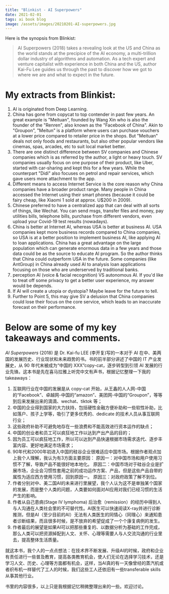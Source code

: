 ```yaml
---
title: "Blinkist - AI Superpowers"
date: 2021-02-01
tags: ai book blog
image: /assets/images/20210201-AI-superpowers.jpg
---
```


Here is the synopsis from Blinkist:

> AI Superpowers (2018) takes a revealing look at the US and China as the world stands at the precipice of the AI economy, a multi-trillion dollar industry of algorithms and automation. As a tech expert and venture capitalist with experience in both China and the US, author Kai-Fu Lee guides us through the past to discover how we got to where we are and what to expect in the future.  

# My extracts from Blinkist:
1. AI is originated from Deep Learning. 
2. China has gone from copycat to top contender in past few years. An great example is "Meituan", founded by Wang Xin who is also the founder of the "Renren", also known as the "Facebook of China". Akin to "Groupon", "Meitun" is a platform where users can purchase vouchers at a lower price compared to retailer price in the shops. But "Meituan" deals not only foods and restaurants, but also other popular vendors like cinemas, spas, arcades, etc to suit local market better. 
3. There are one distinct difference between SV companies and Chinese companies which is as referred by the author, a light or heavy touch. SV companies usually focus on one purpose of their product, like Uber, started with car-sharing and kept this for a few years. While the counterpart "Didi" also focuses on petrol and repair services, which gave users more attachment to the app. 
4. Different means to access Internet Service is the core reason why China companies have a broader product range. Many people in China accessed the Internet using their smart phones (because it could be fairy cheap, like Xiaomi 1 sold at approx. U$200 in 2009). 
5. Chinese preferred to have a centralized app that can deal with all sorts of things, like Wechat. You can send msgs, transfer files and money, pay utilities bills, telephone bills, purchase from different vendors, even upload your Covid-19 test results (nowadays).
6. China is better at Internet AI, whereas USA is better at business AI. USA companies kept more business records compared to China companies, so USA is at a better position to implement business AI, like applying AI to loan applications. China has a great advantage on the large population which can generate enormous data in a few years and those data could be as the source to educate AI program. So the author thinks that China could outperform USA in the future. Some companies (like AntGroup) in China already used AI to analysis loan applications focusing on those who are underserved by traditional banks. 
8. perception AI (voice & facial recognition) VS autonomous AI. If you'd like to treat off some privacy to get a better user experience, my answer would be depends. 
9. If AI will create a utopia or dystopia? Maybe leave for the future to tell.
10. Further to Point 5, this may give SV a delusion that China companies could lose their focus on the core service, which leads to an inaccurate forecast on their performance.

# Below are some of my key takeaways and comments.   
<em>AI Superpowers</em> (2018) 是 Dr. Kai-fu LEE (李开复)写的一本对于 AI 在中、美两国的发展历史、行业现状和未来趋势的书。书的前半部分讲述了中国的 IT 产业发展史，从 90 年代末被成为“中国的 XXX”copy-cat，逐步转型到引领 AI 发展的行业先锋。这本书是先在喜马拉雅上听完中文有声书，根据记忆整理一下我的 takeaways：

1. 互联网行业在中国的发展是从 copy-cat 开始，从王鑫的人人网-中国的“Facebook”、卓越网-中国的“amazon”、美团网-中国的“Groupon”，等等到后来发展出来的滴滴、wechat、tiktok 等；
2. 中国的企业得到国家的大力扶持，包括硬性金融方便补助和一些软性补助，比如落户、孩子上学等，吸引了更多优秀的、dedicate 的技术人员从事互联网行业；
3. 这些政府补助不可避免地存在一些浪费和不能高效进行资本运作的缺点；
3. 中国的创业者和员工可以疯狂地工作以达到产出产品的目的；
4. 因为员工可以疯狂地工作，所以可以达到产品快速根据市场需求迭代、逐步丰富内容、更好地满足市场需求；
5. 90年代和2000年初进入中国的硅谷企业很难适应中国市场。根据作者观点加上我个人理解，我认为有3方面主要原因：
  原因一：对中国市场和用户使用习惯不了解，导致产品不能很好地本地化。
  原因二：中国市场对于硅谷企业是扩展市场，企业会习惯性套用之前的成功运作方案、产品，但是这些产品自带的属性为适应西方使用习惯，回到原因一。
  原因三：对政府政策了解不到位。
6. 作者分别对中、美二国AI的未来进行里展望，我个人认为这不是单独某个国家的发展，而是整个人类的问题，人类要如何面对AI应用对我们已经习惯的生活产生的影响。
7. 作者从自己患病(Stage IV lymphoma) 后治愈（remission）的经历中得到人与人沟通在人类社会里的不可替代性。AI医生可以快速阅读X-ray并进行诊断推测，但是AI（至少目前的AI）无法有人类医生的同情心（同理心）来通知患者诊断结果，而且很多时候，是不放弃的希望促成了一个个康复病例的发生。
8. 作者最后的展望是如果AI可以把那些重复的、以数据分析为基础的工作完成，那么人类可以把资源掉配到人文、关怀、心理等需要人与人交流沟通的行业里去，提高整体生活质量。 

就这本书，我个人的一点点想法：在技术界不断发展、升级AI的时候，政府和企业有责任进行一些普及教育，提高各类教育机会，使人们无论在选择学习技术，还是学习人文、历史、心理等方面都有机会，这样，当AI真的有一天像曾经的蒸汽机或者织布机一样替代了工人的时候，我们这些工人还依旧有一些transferable skills从事其他行业。 

书里的内容很多，以上只是我根据记忆稍微整理出来的一些。欢迎讨论。 

